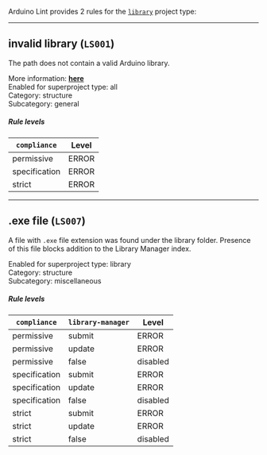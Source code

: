 Arduino Lint provides 2 rules for the [`library`](https://arduino.github.io/arduino-cli/latest/library-specification/) project type:

---

<a id="LS001"></a>

## invalid library (`LS001`)

The path does not contain a valid Arduino library.

More information: [**here**](https://arduino.github.io/arduino-cli/latest/library-specification)<br />
Enabled for superproject type: all<br />
Category: structure<br />
Subcategory: general

##### Rule levels

| `compliance`  | Level |
|---------------|-------|
| permissive    | ERROR |
| specification | ERROR |
| strict        | ERROR |

---

<a id="LS007"></a>

## .exe file (`LS007`)

A file with `.exe` file extension was found under the library folder. Presence of this file blocks addition to the Library Manager index.


Enabled for superproject type: library<br />
Category: structure<br />
Subcategory: miscellaneous

##### Rule levels

| `compliance`  | `library-manager` |  Level   |
|---------------|-------------------|----------|
| permissive    | submit            | ERROR    |
| permissive    | update            | ERROR    |
| permissive    | false             | disabled |
| specification | submit            | ERROR    |
| specification | update            | ERROR    |
| specification | false             | disabled |
| strict        | submit            | ERROR    |
| strict        | update            | ERROR    |
| strict        | false             | disabled |

